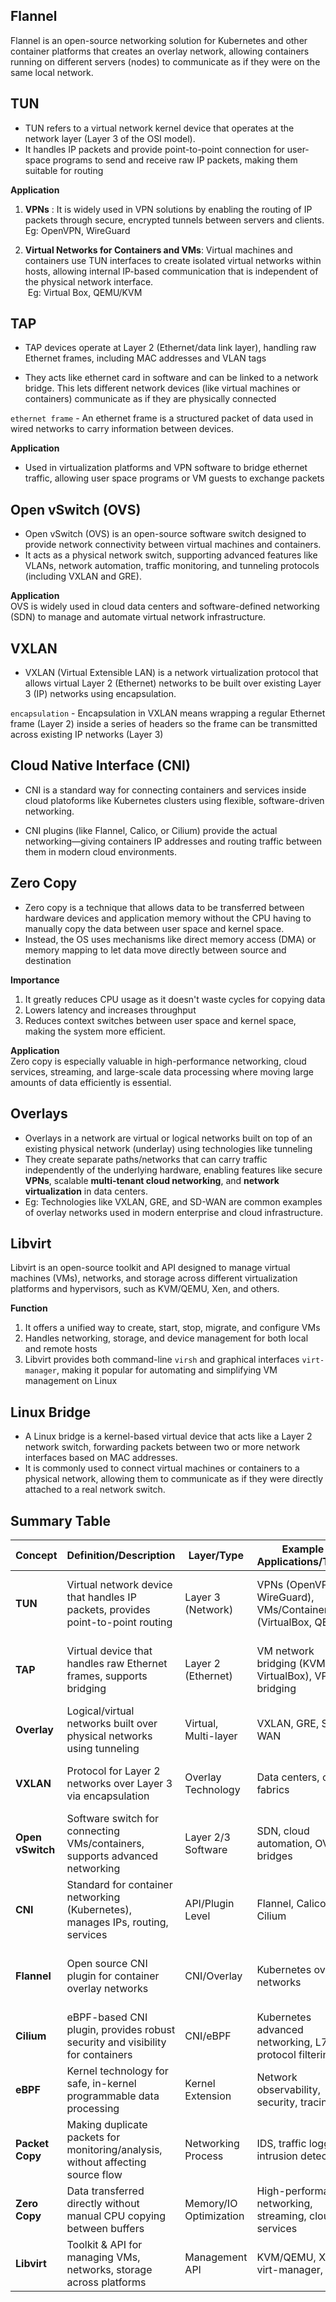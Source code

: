 ## Flannel
Flannel is an open-source networking solution for Kubernetes and other container platforms that creates an overlay network, allowing containers running on different servers (nodes) to communicate as if they were on the same local network.
## TUN
- TUN refers to a virtual network kernel device that operates at the network layer (Layer 3 of the OSI model). 
- It handles IP packets and provide point-to-point connection for user-space programs to send and receive raw IP packets, making them suitable for routing

**Application** <br> 
1. **VPNs** : It is widely used in VPN solutions by enabling the routing of IP packets through secure, encrypted tunnels between servers and clients. <br> Eg: OpenVPN, WireGuard

2. **Virtual Networks for Containers and VMs**: Virtual machines and containers use TUN interfaces to create isolated virtual networks within hosts, allowing internal IP-based communication that is independent of the physical network interface.<br>​ Eg: Virtual Box, QEMU/KVM
## TAP
- TAP devices operate at Layer 2 (Ethernet/data link layer), handling raw Ethernet frames, including MAC addresses and VLAN tags

- They acts like ethernet card in software and can be linked to a network bridge. This lets different network devices (like virtual machines or containers) communicate as if they are physically connected

```ethernet frame``` - An ethernet frame is a structured packet of data used in wired networks to carry information between devices. 

**Application** <br>
- Used in virtualization platforms and VPN software to bridge ethernet traffic, allowing user space programs or VM guests to exchange packets
## Open vSwitch (OVS)
<!-- Linked from Index item 5 -->
- Open vSwitch (OVS) is an open-source software switch designed to provide network connectivity between virtual machines and containers. 
- It acts as a physical network switch, supporting advanced features like VLANs, network automation, traffic monitoring, and tunneling protocols (including VXLAN and GRE).

**Application** <br>
OVS is widely used in cloud data centers and software-defined networking (SDN) to manage and automate virtual network infrastructure.
## VXLAN
- VXLAN (Virtual Extensible LAN) is a network virtualization protocol that allows virtual Layer 2 (Ethernet) networks to be built over existing Layer 3 (IP) networks using encapsulation.

```encapsulation``` - Encapsulation in VXLAN means wrapping a regular Ethernet frame (Layer 2) inside a series of headers so the frame can be transmitted across existing IP networks (Layer 3)

## Cloud Native Interface (CNI)

- CNI is a standard way for connecting containers and services inside cloud platoforms like Kubernetes clusters using flexible, software-driven networking. 

- CNI plugins (like Flannel, Calico, or Cilium) provide the actual networking—giving containers IP addresses and routing traffic between them in modern cloud environments.
## Zero Copy
- Zero copy is a technique that allows data to be transferred between hardware devices and application memory without the CPU having to manually copy the data between user space and kernel space. 
- Instead, the OS uses mechanisms like direct memory access (DMA) or memory mapping to let data move directly between source and destination

**Importance**
1. It greatly reduces CPU usage as it doesn't waste cycles for copying data
2. Lowers latency and increases throughput
3. Reduces context switches between user space and kernel space, making the system more efficient.

**Application** <br>
Zero copy is especially valuable in high-performance networking, cloud services, streaming, and large-scale data processing where moving large amounts of data efficiently is essential.
## Overlays
- Overlays in a network are virtual or logical networks built on top of an existing physical network (underlay) using technologies like tunneling 
- They create separate paths/networks that can carry traffic independently of the underlying hardware, enabling features like secure **VPNs**, scalable **multi-tenant cloud networking**, and **network virtualization** in data centers. 
- Eg: Technologies like VXLAN, GRE, and SD-WAN are common examples of overlay networks used in modern enterprise and cloud infrastructure.​
## Libvirt
Libvirt is an open-source toolkit and API designed to manage virtual machines (VMs), networks, and storage across different virtualization platforms and hypervisors, such as KVM/QEMU, Xen, and others.

**Function**
1. It offers a unified way to create, start, stop, migrate, and configure VMs
2. Handles networking, storage, and device management for both local and remote hosts
3. Libvirt provides both command-line ``virsh`` and graphical interfaces ``virt-manager``, making it popular for automating and simplifying VM management on Linux
## Linux Bridge
- A Linux bridge is a kernel-based virtual device that acts like a Layer 2 network switch, forwarding packets between two or more network interfaces based on MAC addresses. 
- It is commonly used to connect virtual machines or containers to a physical network, allowing them to communicate as if they were directly attached to a real network switch.

## Summary Table

| Concept           | Definition/Description                                                                 | Layer/Type           | Example Applications/Tools                                    | Notes & Features                               |
|-------------------|---------------------------------------------------------------------------------------|----------------------|---------------------------------------------------------------|------------------------------------------------|
| **TUN**           | Virtual network device that handles IP packets, provides point-to-point routing | Layer 3 (Network)    | VPNs (OpenVPN, WireGuard), VMs/Containers (VirtualBox, QEMU)  | Used for routing; does not handle Ethernet frames |
| **TAP**           | Virtual device that handles raw Ethernet frames, supports bridging             | Layer 2 (Ethernet)   | VM network bridging (KVM, VirtualBox), VPN bridging           | Simulates Ethernet cards, connects to bridges    |
| **Overlay**       | Logical/virtual networks built over physical networks using tunneling                  | Virtual, Multi-layer | VXLAN, GRE, SD-WAN                                            | Enables cloud, multi-tenant networking           |
| **VXLAN**         | Protocol for Layer 2 networks over Layer 3 via encapsulation                          | Overlay Technology   | Data centers, cloud fabrics                                   | Supports encapsulation of Ethernet frames        |
| **Open vSwitch**  | Software switch for connecting VMs/containers, supports advanced networking            | Layer 2/3 Software   | SDN, cloud automation, OVS bridges                            | VLAN, VXLAN, GRE supported, monitoring           |
| **CNI**           | Standard for container networking (Kubernetes), manages IPs, routing, services         | API/Plugin Level     | Flannel, Calico, Cilium                                      | Modular networking architecture                  |
| **Flannel**       | Open source CNI plugin for container overlay networks                                  | CNI/Overlay          | Kubernetes overlay networks                                  | Assigns subnet per host, supports VXLAN          |
| **Cilium**        | eBPF-based CNI plugin, provides robust security and visibility for containers          | CNI/eBPF             | Kubernetes advanced networking, L7 protocol filtering         | Observability via Hubble, load-balancing         |
| **eBPF**          | Kernel technology for safe, in-kernel programmable data processing                     | Kernel Extension     | Network observability, security, tracing                      | Sandboxed programs, highly flexible              |
| **Packet Copy**   | Making duplicate packets for monitoring/analysis, without affecting source flow        | Networking Process   | IDS, traffic logging, intrusion detection                     | Enables live, safe traffic inspection            |
| **Zero Copy**     | Data transferred directly without manual CPU copying between buffers                   | Memory/IO Optimization | High-performance networking, streaming, cloud services      | Minimizes CPU use, boosts throughput             |
| **Libvirt**       | Toolkit & API for managing VMs, networks, storage across platforms                     | Management API       | KVM/QEMU, Xen, virt-manager, virsh                            | Unifies VM creation, migration, config           |
